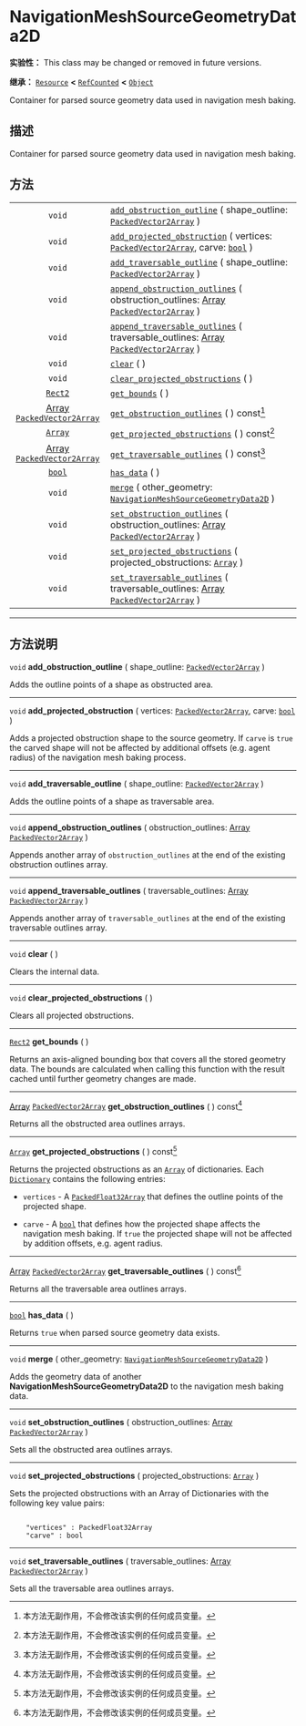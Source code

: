 <!-- ⚠ 请勿编辑本文件 ⚠ -->
<!-- 本文档使用脚本从 WeDot 引擎源码仓库生成。 -->
<!-- 生成脚本：https://github.com/WeDot-Engine/WeDot/tree/master/doc/tools/make_md.py； -->
<!-- 原文件：https://github.com/WeDot-Engine/WeDot/tree/master/doc/classes/NavigationMeshSourceGeometryData2D.xml。 -->

<div id="_class_navigationmeshsourcegeometrydata2d"></div>

# NavigationMeshSourceGeometryData2D

**实验性：** This class may be changed or removed in future versions.

**继承：** [`Resource`](class_resource.md) **<** [`RefCounted`](class_refcounted.md) **<** [`Object`](class_object.md)

Container for parsed source geometry data used in navigation mesh baking.

## 描述

Container for parsed source geometry data used in navigation mesh baking.

## 方法

|||
|:-:|:--|
| `void`                                                                      | [`add_obstruction_outline`](class_navigationmeshsourcegeometrydata2d.md#class_navigationmeshsourcegeometrydata2d_method_add_obstruction_outline) ( shape_outline: [`PackedVector2Array`](class_packedvector2array.md) )                                        |
| `void`                                                                      | [`add_projected_obstruction`](class_navigationmeshsourcegeometrydata2d.md#class_navigationmeshsourcegeometrydata2d_method_add_projected_obstruction) ( vertices: [`PackedVector2Array`](class_packedvector2array.md), carve: [`bool`](class_bool.md) )         |
| `void`                                                                      | [`add_traversable_outline`](class_navigationmeshsourcegeometrydata2d.md#class_navigationmeshsourcegeometrydata2d_method_add_traversable_outline) ( shape_outline: [`PackedVector2Array`](class_packedvector2array.md) )                                        |
| `void`                                                                      | [`append_obstruction_outlines`](class_navigationmeshsourcegeometrydata2d.md#class_navigationmeshsourcegeometrydata2d_method_append_obstruction_outlines) ( obstruction_outlines: [Array](class_array.md) [`PackedVector2Array`](class_packedvector2array.md) ) |
| `void`                                                                      | [`append_traversable_outlines`](class_navigationmeshsourcegeometrydata2d.md#class_navigationmeshsourcegeometrydata2d_method_append_traversable_outlines) ( traversable_outlines: [Array](class_array.md) [`PackedVector2Array`](class_packedvector2array.md) ) |
| `void`                                                                      | [`clear`](class_navigationmeshsourcegeometrydata2d.md#class_navigationmeshsourcegeometrydata2d_method_clear) ( )                                                                                                                                               |
| `void`                                                                      | [`clear_projected_obstructions`](class_navigationmeshsourcegeometrydata2d.md#class_navigationmeshsourcegeometrydata2d_method_clear_projected_obstructions) ( )                                                                                                 |
| [`Rect2`](class_rect2.md)                                                   | [`get_bounds`](class_navigationmeshsourcegeometrydata2d.md#class_navigationmeshsourcegeometrydata2d_method_get_bounds) ( )                                                                                                                                     |
| [Array](class_array.md) [`PackedVector2Array`](class_packedvector2array.md) | [`get_obstruction_outlines`](class_navigationmeshsourcegeometrydata2d.md#class_navigationmeshsourcegeometrydata2d_method_get_obstruction_outlines) ( ) const[^const]                                                                                           |
| [`Array`](class_array.md)                                                   | [`get_projected_obstructions`](class_navigationmeshsourcegeometrydata2d.md#class_navigationmeshsourcegeometrydata2d_method_get_projected_obstructions) ( ) const[^const]                                                                                       |
| [Array](class_array.md) [`PackedVector2Array`](class_packedvector2array.md) | [`get_traversable_outlines`](class_navigationmeshsourcegeometrydata2d.md#class_navigationmeshsourcegeometrydata2d_method_get_traversable_outlines) ( ) const[^const]                                                                                           |
| [`bool`](class_bool.md)                                                     | [`has_data`](class_navigationmeshsourcegeometrydata2d.md#class_navigationmeshsourcegeometrydata2d_method_has_data) ( )                                                                                                                                         |
| `void`                                                                      | [`merge`](class_navigationmeshsourcegeometrydata2d.md#class_navigationmeshsourcegeometrydata2d_method_merge) ( other_geometry: [`NavigationMeshSourceGeometryData2D`](class_navigationmeshsourcegeometrydata2d.md) )                                           |
| `void`                                                                      | [`set_obstruction_outlines`](class_navigationmeshsourcegeometrydata2d.md#class_navigationmeshsourcegeometrydata2d_method_set_obstruction_outlines) ( obstruction_outlines: [Array](class_array.md) [`PackedVector2Array`](class_packedvector2array.md) )       |
| `void`                                                                      | [`set_projected_obstructions`](class_navigationmeshsourcegeometrydata2d.md#class_navigationmeshsourcegeometrydata2d_method_set_projected_obstructions) ( projected_obstructions: [`Array`](class_array.md) )                                                   |
| `void`                                                                      | [`set_traversable_outlines`](class_navigationmeshsourcegeometrydata2d.md#class_navigationmeshsourcegeometrydata2d_method_set_traversable_outlines) ( traversable_outlines: [Array](class_array.md) [`PackedVector2Array`](class_packedvector2array.md) )       |

<!-- rst-class:: classref-section-separator -->

---

## 方法说明

<div id="_class_navigationmeshsourcegeometrydata2d_method_add_obstruction_outline"></div>

`void` **add_obstruction_outline** ( shape_outline: [`PackedVector2Array`](class_packedvector2array.md) )<div id="class_navigationmeshsourcegeometrydata2d_method_add_obstruction_outline"></div>

Adds the outline points of a shape as obstructed area.

<!-- rst-class:: classref-item-separator -->

---

<div id="_class_navigationmeshsourcegeometrydata2d_method_add_projected_obstruction"></div>

`void` **add_projected_obstruction** ( vertices: [`PackedVector2Array`](class_packedvector2array.md), carve: [`bool`](class_bool.md) )<div id="class_navigationmeshsourcegeometrydata2d_method_add_projected_obstruction"></div>

Adds a projected obstruction shape to the source geometry. If `carve` is `true` the carved shape will not be affected by additional offsets (e.g. agent radius) of the navigation mesh baking process.

<!-- rst-class:: classref-item-separator -->

---

<div id="_class_navigationmeshsourcegeometrydata2d_method_add_traversable_outline"></div>

`void` **add_traversable_outline** ( shape_outline: [`PackedVector2Array`](class_packedvector2array.md) )<div id="class_navigationmeshsourcegeometrydata2d_method_add_traversable_outline"></div>

Adds the outline points of a shape as traversable area.

<!-- rst-class:: classref-item-separator -->

---

<div id="_class_navigationmeshsourcegeometrydata2d_method_append_obstruction_outlines"></div>

`void` **append_obstruction_outlines** ( obstruction_outlines: [Array](class_array.md) [`PackedVector2Array`](class_packedvector2array.md) )<div id="class_navigationmeshsourcegeometrydata2d_method_append_obstruction_outlines"></div>

Appends another array of `obstruction_outlines` at the end of the existing obstruction outlines array.

<!-- rst-class:: classref-item-separator -->

---

<div id="_class_navigationmeshsourcegeometrydata2d_method_append_traversable_outlines"></div>

`void` **append_traversable_outlines** ( traversable_outlines: [Array](class_array.md) [`PackedVector2Array`](class_packedvector2array.md) )<div id="class_navigationmeshsourcegeometrydata2d_method_append_traversable_outlines"></div>

Appends another array of `traversable_outlines` at the end of the existing traversable outlines array.

<!-- rst-class:: classref-item-separator -->

---

<div id="_class_navigationmeshsourcegeometrydata2d_method_clear"></div>

`void` **clear** ( )<div id="class_navigationmeshsourcegeometrydata2d_method_clear"></div>

Clears the internal data.

<!-- rst-class:: classref-item-separator -->

---

<div id="_class_navigationmeshsourcegeometrydata2d_method_clear_projected_obstructions"></div>

`void` **clear_projected_obstructions** ( )<div id="class_navigationmeshsourcegeometrydata2d_method_clear_projected_obstructions"></div>

Clears all projected obstructions.

<!-- rst-class:: classref-item-separator -->

---

<div id="_class_navigationmeshsourcegeometrydata2d_method_get_bounds"></div>

[`Rect2`](class_rect2.md) **get_bounds** ( )<div id="class_navigationmeshsourcegeometrydata2d_method_get_bounds"></div>

Returns an axis-aligned bounding box that covers all the stored geometry data. The bounds are calculated when calling this function with the result cached until further geometry changes are made.

<!-- rst-class:: classref-item-separator -->

---

<div id="_class_navigationmeshsourcegeometrydata2d_method_get_obstruction_outlines"></div>

[Array](class_array.md) [`PackedVector2Array`](class_packedvector2array.md) **get_obstruction_outlines** ( ) const[^const]<div id="class_navigationmeshsourcegeometrydata2d_method_get_obstruction_outlines"></div>

Returns all the obstructed area outlines arrays.

<!-- rst-class:: classref-item-separator -->

---

<div id="_class_navigationmeshsourcegeometrydata2d_method_get_projected_obstructions"></div>

[`Array`](class_array.md) **get_projected_obstructions** ( ) const[^const]<div id="class_navigationmeshsourcegeometrydata2d_method_get_projected_obstructions"></div>

Returns the projected obstructions as an [`Array`](class_array.md) of dictionaries. Each [`Dictionary`](class_dictionary.md) contains the following entries:

- `vertices` - A [`PackedFloat32Array`](class_packedfloat32array.md) that defines the outline points of the projected shape.

- `carve` - A [`bool`](class_bool.md) that defines how the projected shape affects the navigation mesh baking. If `true` the projected shape will not be affected by addition offsets, e.g. agent radius.

<!-- rst-class:: classref-item-separator -->

---

<div id="_class_navigationmeshsourcegeometrydata2d_method_get_traversable_outlines"></div>

[Array](class_array.md) [`PackedVector2Array`](class_packedvector2array.md) **get_traversable_outlines** ( ) const[^const]<div id="class_navigationmeshsourcegeometrydata2d_method_get_traversable_outlines"></div>

Returns all the traversable area outlines arrays.

<!-- rst-class:: classref-item-separator -->

---

<div id="_class_navigationmeshsourcegeometrydata2d_method_has_data"></div>

[`bool`](class_bool.md) **has_data** ( )<div id="class_navigationmeshsourcegeometrydata2d_method_has_data"></div>

Returns `true` when parsed source geometry data exists.

<!-- rst-class:: classref-item-separator -->

---

<div id="_class_navigationmeshsourcegeometrydata2d_method_merge"></div>

`void` **merge** ( other_geometry: [`NavigationMeshSourceGeometryData2D`](class_navigationmeshsourcegeometrydata2d.md) )<div id="class_navigationmeshsourcegeometrydata2d_method_merge"></div>

Adds the geometry data of another **NavigationMeshSourceGeometryData2D** to the navigation mesh baking data.

<!-- rst-class:: classref-item-separator -->

---

<div id="_class_navigationmeshsourcegeometrydata2d_method_set_obstruction_outlines"></div>

`void` **set_obstruction_outlines** ( obstruction_outlines: [Array](class_array.md) [`PackedVector2Array`](class_packedvector2array.md) )<div id="class_navigationmeshsourcegeometrydata2d_method_set_obstruction_outlines"></div>

Sets all the obstructed area outlines arrays.

<!-- rst-class:: classref-item-separator -->

---

<div id="_class_navigationmeshsourcegeometrydata2d_method_set_projected_obstructions"></div>

`void` **set_projected_obstructions** ( projected_obstructions: [`Array`](class_array.md) )<div id="class_navigationmeshsourcegeometrydata2d_method_set_projected_obstructions"></div>

Sets the projected obstructions with an Array of Dictionaries with the following key value pairs:



```gdscript

    "vertices" : PackedFloat32Array
    "carve" : bool
```





<!-- rst-class:: classref-item-separator -->

---

<div id="_class_navigationmeshsourcegeometrydata2d_method_set_traversable_outlines"></div>

`void` **set_traversable_outlines** ( traversable_outlines: [Array](class_array.md) [`PackedVector2Array`](class_packedvector2array.md) )<div id="class_navigationmeshsourcegeometrydata2d_method_set_traversable_outlines"></div>

Sets all the traversable area outlines arrays.

[^virtual]: 本方法通常需要用户覆盖才能生效。
[^const]: 本方法无副作用，不会修改该实例的任何成员变量。
[^vararg]: 本方法除了能接受在此处描述的参数外，还能够继续接受任意数量的参数。
[^constructor]: 本方法用于构造某个类型。
[^static]: 调用本方法无需实例，可直接使用类名进行调用。
[^operator]: 本方法描述的是使用本类型作为左操作数的有效运算符。
[^bitfield]: 这个值是由下列位标志构成位掩码的整数。
[^void]: 无返回值。
